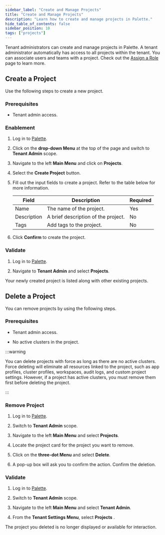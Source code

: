 ```yaml
---
sidebar_label: "Create and Manage Projects"
title: "Create and Manage Projects"
description: "Learn how to create and manage projects in Palette."
hide_table_of_contents: false
sidebar_position: 10
tags: ["projects"]
---
```


Tenant administrators can create and manage projects in Palette. A tenant administrator automatically has access to all
projects within the tenant. You can associate users and teams with a project. Check out the
[Assign a Role](../../user-management/users-and-teams/assign-a-role.md) page to learn more.

## Create a Project

Use the following steps to create a new project.

### Prerequisites

- Tenant admin access.

### Enablement

1. Log in to [Palette](https://console.spectrocloud.com).

2. Click on the **drop-down Menu** at the top of the page and switch to **Tenant Admin** scope.

3. Navigate to the left **Main Menu** and click on **Projects**.

4. Select the **Create Project** button.

5. Fill out the input fields to create a project. Refer to the table below for more information.

   | Field       | Description                         | Required |
   | ----------- | ----------------------------------- | -------- |
   | Name        | The name of the project.            | Yes      |
   | Description | A brief description of the project. | No       |
   | Tags        | Add tags to the project.            | No       |

6. Click **Confirm** to create the project.

### Validate

1. Log in to [Palette](https://console.spectrocloud.com).

2. Navigate to **Tenant Admin** and select **Projects**.

Your newly created project is listed along with other existing projects.

## Delete a Project

You can remove projects by using the following steps.

### Prerequisites

- Tenant admin access.

- No active clusters in the project.

:::warning

You can delete projects with force as long as there are no active clusters. Force deleting will eliminate all resources
linked to the project, such as app profiles, cluster profiles, workspaces, audit logs, and custom project settings.
However, if a project has active clusters, you must remove them first before deleting the project.

:::

### Remove Project

1. Log in to [Palette](https://console.spectrocloud.com).

2. Switch to **Tenant Admin** scope.

3. Navigate to the left **Main Menu** and select **Projects**.

4. Locate the project card for the project you want to remove.

5. Click on the **three-dot Menu** and select **Delete**.

6. A pop-up box will ask you to confirm the action. Confirm the deletion.

### Validate

1. Log in to [Palette](https://console.spectrocloud.com).

2. Switch to **Tenant Admin** scope.

3. Navigate to the left **Main Menu** and select **Tenant Admin**.

4. From the **Tenant Settings Menu**, select **Projects** .

The project you deleted is no longer displayed or available for interaction.
